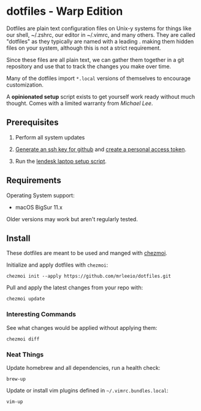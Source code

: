 # dotfiles - Warp Edition

Dotfiles are plain text configuration files on Unix-y systems for things like our shell, ~/.zshrc, our editor in ~/.vimrc, and many others. They are called "dotfiles" as they typically are named with a leading . making them hidden files on your system, although this is not a strict requirement.

Since these files are all plain text, we can gather them together in a git repository and use that to track the changes you make over time.

Many of the dotfiles import `*.local` versions of themselves to encourage customization.

A **opinionated setup** script exists to get yourself work ready without much thought.  Comes with a limited warranty from _Michael Lee_.

## Prerequisites

1. Perform all system updates

2. [Generate an ssh key for github](https://help.github.com/articles/generating-a-new-ssh-key-and-adding-it-to-the-ssh-agent/) and [create a personal access token](https://help.github.com/articles/creating-a-personal-access-token-for-the-command-line/).

3. Run the [lendesk laptop setup script](https://github.com/BetterOfficeApps/laptop).

## Requirements

Operating System support:

* macOS BigSur 11.x

Older versions may work but aren't regularly tested.

## Install

These dotfiles are meant to be used and manged with [chezmoi](https://www.chezmoi.io).

Initialize and apply dotfiles with `chezmoi`:

```
chezmoi init --apply https://github.com/mrleeio/dotfiles.git
```

Pull and apply the latest changes from your repo with:

```
chezmoi update
```

### Interesting Commands

See what changes would be applied without applying them:

```
chezmoi diff
```

### Neat Things

Update homebrew and all dependencies, run a health check:

```
brew-up
```

Update or install vim plugins defined in `~/.vimrc.bundles.local`:

```
vim-up
```